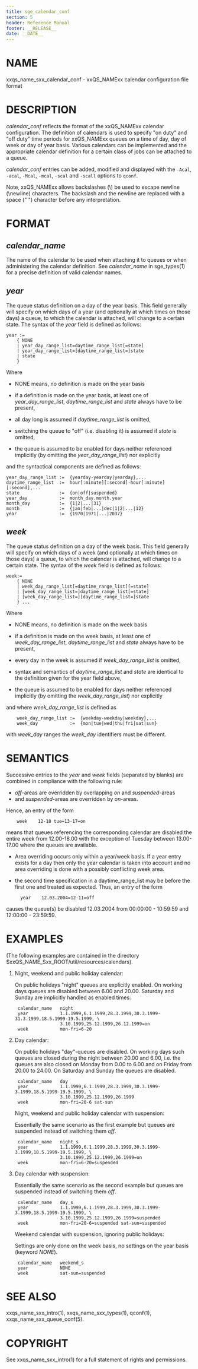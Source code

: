 ```yaml
---
title: sge_calendar_conf
section: 5
header: Reference Manual
footer: __RELEASE__
date: __DATE__
---
```


# NAME

xxqs_name_sxx_calendar_conf - xxQS_NAMExx calendar configuration file format

# DESCRIPTION

*calendar_conf* reflects the format of the xxQS_NAMExx calendar configuration. The definition of calendars is used to 
specify "on duty" and "off duty" time periods for xxQS_NAMExx queues on a time of day, day of week or day of year 
basis. Various calendars can be implemented and the appropriate calendar definition for a certain class of jobs can be
attached to a queue.

*calendar_conf* entries can be added, modified and displayed with the `-Acal`, `-acal`, `-Mcal`, `-mcal`, `-scal` and 
`-scall` options to `qconf`.

Note, xxQS_NAMExx allows backslashes (\\) be used to escape newline (\\newline) characters. The backslash and the 
newline are replaced with a space (" ") character before any interpretation.

# FORMAT

## *calendar_name*

The name of the calendar to be used when attaching it to queues or when administering the calendar definition. See 
*calendar_name* in sge_types(1) for a precise definition of valid calendar names.

## *year*

The queue status definition on a day of the year basis. This field generally will specify on which days of a year (and 
optionally at which times on those days) a queue, to which the calendar is attached, will change to a certain state. 
The syntax of the *year* field is defined as follows:

    year :=
    	{ NONE
        | year_day_range_list=daytime_range_list[=state]
        | year_day_range_list=[daytime_range_list=]state
        | state
        }

Where

-   NONE means, no definition is made on the year basis

-   if a definition is made on the year basis, at least one of *year_day_range_list*, *daytime_range_list* and *state* 
    always have to be present,

-   all day long is assumed if *daytime_range_list* is omitted,

-   switching the queue to "off" (i.e. disabling it) is assumed if *state* is omitted,

-   the queue is assumed to be enabled for days neither referenced implicitly (by omitting the *year_day_range_list*)
    nor explicitly

and the syntactical components are defined as follows:

 	year_day_range_list := 	{yearday-yearday|yearday},...
   	daytime_range_list  := 	hour[:minute][:second]-hour[:minute][:second],...
   	state               := 	{on|off|suspended}
   	year_day            := 	month_day.month.year
   	month_day           := 	{1|2|...|31}
   	month               := 	{jan|feb|...|dec|1|2|...|12}
   	year                := 	{1970|1971|...|2037}

## *week*

The queue status definition on a day of the week basis. This field generally will specify on which days of a week 
(and optionally at which times on those days) a queue, to which the calendar is attached, will change to a certain 
state. The syntax of the *week* field is defined as follows:

    week:=
        { NONE 
        | week_day_range_list[=daytime_range_list][=state]
        | [week_day_range_list=]daytime_range_list[=state]
        | [week_day_range_list=][daytime_range_list=]state
        } ...

Where

-   NONE means, no definition is made on the week basis

-   if a definition is made on the week basis, at least one of *week_day_range_list*, *daytime_range_list* and 
    *state* always have to be present,

-   every day in the week is assumed if *week_day_range_list* is omitted,

-   syntax and semantics of *daytime_range_list* and *state* are identical to the definition given for the year 
    field above,

-   the queue is assumed to be enabled for days neither referenced implicitly (by omitting the *week_day_range_list*)
    nor explicitly

and where *week_day_range_list* is defined as

    	week_day_range_list := 	{weekday-weekday|weekday},...
    	week_day            := 	{mon|tue|wed|thu|fri|sat|sun}

with *week_day* ranges the *week_day* identifiers must be different.

# SEMANTICS

Successive entries to the *year* and *week* fields (separated by blanks) are combined in compliance with the 
following rule:

* *off*-areas are overridden by overlapping *on* and *suspended*-areas 
* and *suspended*-areas are overridden by *on*-areas.

Hence, an entry of the form

    	week 	12-18 tue=13-17=on

means that queues referencing the corresponding calendar are disabled the entire week from 12.00-18.00 with the 
exception of Tuesday between 13.00-17.00 where the queues are available.

* Area overriding occurs only within a year/week basis. If a year entry exists for a day then only the year 
  calendar is taken into account and no area overriding is done with a possibly conflicting week area.

* the second time specification in a daytime_range_list may be before the first one and treated as expected. 
  Thus, an entry of the form

    	year 	12.03.2004=12-11=off 

causes the queue(s) be disabled 12.03.2004 from 00:00:00 - 10:59:59 and 12:00:00 - 23:59:59.

# EXAMPLES

(The following examples are contained in the directory $xxQS_NAME_Sxx_ROOT/util/resources/calendars).

1) Night, weekend and public holiday calendar:

   On public holidays "night" queues are explicitly enabled. On working days queues are disabled between 6.00 and 20.00. 
   Saturday and Sunday are implicitly handled as enabled times:

        calendar_name   night
        year            1.1.1999,6.1.1999,28.3.1999,30.3.1999-31.3.1999,18.5.1999-19.5.1999, \
                        3.10.1999,25.12.1999,26.12.1999=on
        week            mon-fri=6-20

2) Day calendar:

   On public holidays "day"-queues are disabled. On working days such queues are closed during the night between 
   20.00 and 6.00, i.e. the queues are also closed on Monday from 0.00 to 6.00 and on Friday from 20.00 to 24.00. 
   On Saturday and Sunday the queues are disabled.

        calendar_name   day
        year            1.1.1999,6.1.1999,28.3.1999,30.3.1999-3.1999,18.5.1999-19.5.1999, \
                        3.10.1999,25.12.1999,26.1999
        week            mon-fri=20-6 sat-sun

   Night, weekend and public holiday calendar with suspension:

   Essentially the same scenario as the first example but queues are suspended instead of switching them *off*.

        calendar_name   night_s
        year            1.1.1999,6.1.1999,28.3.1999,30.3.1999-3.1999,18.5.1999-19.5.1999, \
                        3.10.1999,25.12.1999,26.1999=on
        week            mon-fri=6-20=suspended

3) Day calendar with suspension:

   Essentially the same scenario as the second example but queues are suspended instead of switching them *off*.

    	calendar_name   day_s
    	year            1.1.1999,6.1.1999,28.3.1999,30.3.1999-3.1999,18.5.1999-19.5.1999, \
                        3.10.1999,25.12.1999,26.1999=suspended
    	week            mon-fri=20-6=suspended sat-sun=suspended

   Weekend calendar with suspension, ignoring public holidays:

   Settings are only done on the week basis, no settings on the year basis (keyword *NONE*).

        calendar_name   weekend_s
        year            NONE
        week            sat-sun=suspended

# SEE ALSO

xxqs_name_sxx_intro(1), xxqs_name_sxx_types(1), qconf(1), xxqs_name_sxx_queue_conf(5).

# COPYRIGHT

See xxqs_name_sxx_intro(1) for a full statement of rights and permissions.
